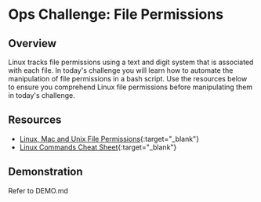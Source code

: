# Ops Challenge: File Permissions

## Overview

Linux tracks file permissions using a text and digit system that is associated with each file. In today's challenge you will learn how to automate the manipulation of file permissions in a bash script. Use the resources below to ensure you comprehend Linux file permissions before manipulating them in today's challenge.

## Resources

- [Linux, Mac and Unix File Permissions](https://stevenbarrett1984.wordpress.com/2014/02/08/linux-mac-and-unix-file-permissions-and-the-chmod-command-part-1/){:target="_blank"}
- [Linux Commands Cheat Sheet](https://www.linuxtrainingacademy.com/linux-commands-cheat-sheet/){:target="_blank"}

## Demonstration

Refer to DEMO.md
